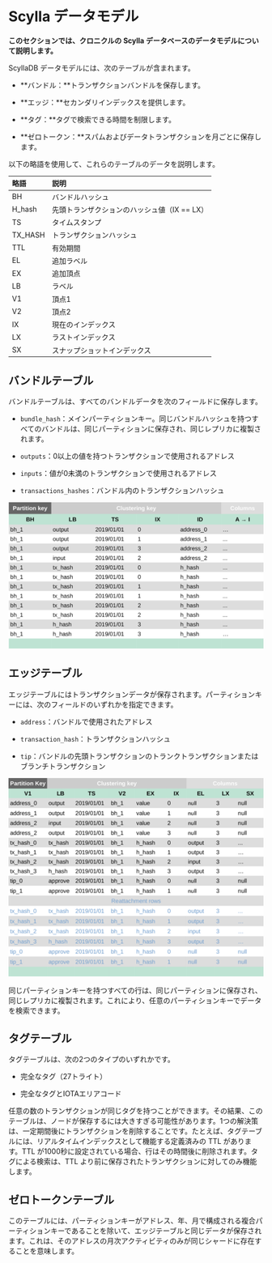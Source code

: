 # Scylla データモデル
<!-- # Scylla data model -->

**このセクションでは、クロニクルの Scylla データベースのデータモデルについて説明します。**
<!-- **This section describes the data model of the Scylla database for Chronicle.** -->

ScyllaDB データモデルには、次のテーブルが含まれます。
<!-- The ScyllaDB data model includes the following tables: -->

- **バンドル：**トランザクションバンドルを保存します。
<!-- - **Bundle:** Stores transaction bundles -->

- **エッジ：**セカンダリインデックスを提供します。
<!-- - **Edge:** Provides secondary indexes -->

- **タグ：**タグで検索できる時間を制限します。
<!-- - **Tag:** Limits the amount of time you can search by tag -->

- **ゼロトークン：**スパムおよびデータトランザクションを月ごとに保存します。
<!-- - **Zero-value:** Stores spam and data transactions by month -->

以下の略語を使用して、これらのテーブルのデータを説明します。
<!-- We use the following abbreviations to describe the data in these tables: -->

| **略語** | **説明**                                     |
| :------- | :------------------------------------------- |
| BH       | バンドルハッシュ                             |
| H_hash   | 先頭トランザクションのハッシュ値（IX == LX） |
| TS       | タイムスタンプ                               |
| TX_HASH  | トランザクションハッシュ                     |
| TTL      | 有効期間                                     |
| EL       | 追加ラベル                                   |
| EX       | 追加頂点                                     |
| LB       | ラベル                                       |
| V1       | 頂点1                                        |
| V2       | 頂点2                                        |
| IX       | 現在のインデックス                           |
| LX       | ラストインデックス                           |
| SX       | スナップショットインデックス                 |

<!-- |**Abbreviation**|**Description**| -->
<!-- |:------------|:------------| -->
<!-- |BH|Bundle hash| -->
<!-- |H_hash|Head hash (IX == LX)| -->
<!-- |TS|Timestamp| -->
<!-- |TX_HASH|Transaction hash| -->
<!-- |TTL|Time to live| -->
<!-- |EL|Extra Label| -->
<!-- |EX|Extra Vertex| -->
<!-- |LB|Label| -->
<!-- |V1|Vertex One| -->
<!-- |V2|Vertex Two| -->
<!-- |IX|Current Index| -->
<!-- |LX|Last Index| -->
<!-- |SX|Snapshot Index| -->

## バンドルテーブル
<!-- ## Bundle table -->

バンドルテーブルは、すべてのバンドルデータを次のフィールドに保存します。
<!-- The bundle tables stores all bundle data in the following fields: -->

- `bundle_hash`：メインパーティションキー。同じバンドルハッシュを持つすべてのバンドルは、同じパーティションに保存され、同じレプリカに複製されます。
<!-- - `bundle_hash`: Main partition key. All bundles with same bundle hash are stored in the same partition and replicated on the same replicas. -->

- `outputs`：0以上の値を持つトランザクションで使用されるアドレス
<!-- - `outputs`: Address used in a transaction with a value that is equal to or greater than 0 -->

- `inputs`：値が0未満のトランザクションで使用されるアドレス
<!-- - `inputs`: Address used in a transaction with a value that is less than 0 -->

- `transactions_hashes`：バンドル内のトランザクションハッシュ
<!-- - `transactions_hashes`: Transaction hashes in the bundle -->

![bundle table sample](../images/bundle-table.png)

## エッジテーブル
<!-- ## Edge table -->

エッジテーブルにはトランザクションデータが保存されます。パーティションキーには、次のフィールドのいずれかを指定できます。
<!-- The edge tables stores transaction data, where the partion key can be any of the following fields: -->

- `address`：バンドルで使用されたアドレス
<!-- - `address`: Address that was used in a bundle -->

- `transaction_hash`：トランザクションハッシュ
<!-- - `transaction_hash`: Transaction hash -->

- `tip`：バンドルの先頭トランザクションのトランクトランザクションまたはブランチトランザクション
<!-- - `tip`: Trunk or branch transactions of the head transaction of the bundle -->

![edge table sample](../images/edge-table.png)

同じパーティションキーを持つすべての行は、同じパーティションに保存され、同じレプリカに複製されます。これにより、任意のパーティションキーでデータを検索できます。
<!-- All the rows with the same partition key are stored in the same partition and replicated across the same replicas. This allows you to look up data by any partition key. -->

## タグテーブル
<!-- ## Tag table -->

タグテーブルは、次の2つのタイプのいずれかです。
<!-- A tag table can be one of two types: -->

- 完全なタグ（27トライト）
<!-- - Full tag (27 trytes) -->

- 完全なタグとIOTAエリアコード
<!-- - Full tag and IOTA area code -->

任意の数のトランザクションが同じタグを持つことができます。その結果、このテーブルは、ノードが保存するには大きすぎる可能性があります。1つの解決策は、一定期間後にトランザクションを削除することです。たとえば、タグテーブルには、リアルタイムインデックスとして機能する定義済みの TTL があります。TTL が1000秒に設定されている場合、行はその時間後に削除されます。タグによる検索は、TTL より前に保存されたトランザクションに対してのみ機能します。
<!-- Any number of transactions can have the same tag. As a result, this table can become too large for any node to store. One solution is to remove transactions after a given period of time. For example, the tag table has a predefined TTL which acts as a real-time index. When the TTL is set to 1000 seconds, the row will be deleted after that time. Searches by tag only work for transactions that were saved before the TTL. -->

## ゼロトークンテーブル
<!-- ## Zero_value table -->

このテーブルには、パーティションキーがアドレス、年、月で構成される複合パーティションキーであることを除いて、エッジテーブルと同じデータが保存されます。これは、そのアドレスの月次アクティビティのみが同じシャードに存在することを意味します。
<!-- This table stores the same data as the edge table, except the partition key is a composite partition key composed of address, year, month. This means only the monthly activities for that address will exist in the same shard. -->
